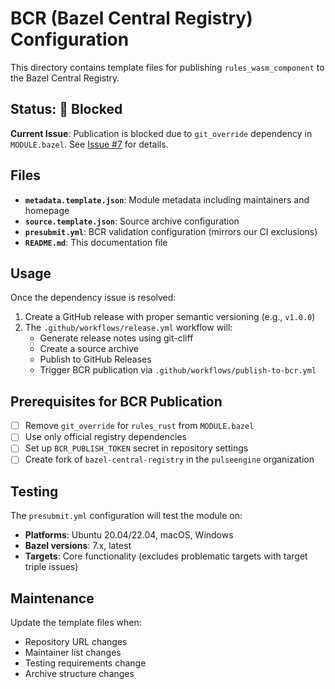# BCR (Bazel Central Registry) Configuration

This directory contains template files for publishing `rules_wasm_component` to the Bazel Central Registry.

## Status: 🚧 Blocked

**Current Issue**: Publication is blocked due to `git_override` dependency in `MODULE.bazel`. 
See [Issue #7](https://github.com/pulseengine/rules_wasm_component/issues/7) for details.

## Files

- **`metadata.template.json`**: Module metadata including maintainers and homepage
- **`source.template.json`**: Source archive configuration 
- **`presubmit.yml`**: BCR validation configuration (mirrors our CI exclusions)
- **`README.md`**: This documentation file

## Usage

Once the dependency issue is resolved:

1. Create a GitHub release with proper semantic versioning (e.g., `v1.0.0`)
2. The `.github/workflows/release.yml` workflow will:
   - Generate release notes using git-cliff
   - Create a source archive
   - Publish to GitHub Releases
   - Trigger BCR publication via `.github/workflows/publish-to-bcr.yml`

## Prerequisites for BCR Publication

- [ ] Remove `git_override` for `rules_rust` from `MODULE.bazel`
- [ ] Use only official registry dependencies
- [ ] Set up `BCR_PUBLISH_TOKEN` secret in repository settings
- [ ] Create fork of `bazel-central-registry` in the `pulseengine` organization

## Testing

The `presubmit.yml` configuration will test the module on:
- **Platforms**: Ubuntu 20.04/22.04, macOS, Windows
- **Bazel versions**: 7.x, latest
- **Targets**: Core functionality (excludes problematic targets with target triple issues)

## Maintenance

Update the template files when:
- Repository URL changes
- Maintainer list changes  
- Testing requirements change
- Archive structure changes